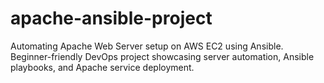 # apache-ansible-project
Automating Apache Web Server setup on AWS EC2 using Ansible. Beginner-friendly DevOps project showcasing server automation, Ansible playbooks, and Apache service deployment.
